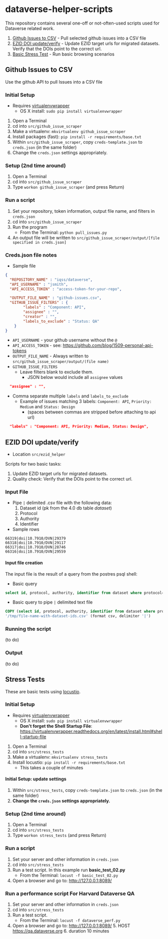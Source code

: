 # dataverse-helper-scripts

This repository contains several one-off or not-often-used scripts used for Dataverse related work.

1. [Github Issues to CSV](#github-issues-to-csv) - Pull selected github issues into a CSV file
2. [EZID DOI update/verify](#ezid-doi-updateverify) - Update EZID target urls for migrated datasets.  Verify that the DOIs point to the correct url.
3. [Basic Stress Test](#stress-tests) - Run basic browsing scenarios


## Github Issues to CSV

Use the github API to pull Issues into a CSV file

### Initial Setup

- Requires [virtualenvwrapper](https://virtualenvwrapper.readthedocs.org/en/latest/install.html)
    - OS X install: ```sudo pip install virtualenvwrapper```

1. Open a Terminal    
1. cd into ```src/github_issue_scraper```
1. Make a virtualenv: ```mkvirtualenv github_issue_scraper```
1. Install packages (fast): ```pip install -r requirements/base.txt```
1. Within ```src/github_issue_scraper```, copy ```creds-template.json``` to ```creds.json``` (in the same folder)
1. Change the ```creds.json``` settings appropriately.

### Setup (2nd time around)

1. Open a Terminal    
1. cd into ```src/github_issue_scraper```
1. Type ```workon github_issue_scraper``` (and press Return)

### Run a script

1. Set your repository, token information, output file name, and filters in ```creds.json```
1. cd into ```src/github_issue_scraper```
1. Run the program
    - From the Terminal: ```python pull_issues.py```
1. An output file will be written to ```src/github_issue_scraper/output/[file specified in creds.json]```

### Creds.json file notes

- Sample file

```json
{       
  "REPOSITORY_NAME" : "iqss/dataverse",
  "API_USERNAME" : "jsmith",
  "API_ACCESS_TOKEN" : "access-token-for-your-repo",

  "OUTPUT_FILE_NAME" : "github-issues.csv",
  "GITHUB_ISSUE_FILTERS" : {
        "labels" : "Component: API",
        "assignee" : "",
        "creator" : "",
        "labels_to_exclude" : "Status: QA"
    }
}
```

- ```API_USERNAME``` - your github username without the ```@```
- ```API_ACCESS_TOKEN``` - see: https://github.com/blog/1509-personal-api-tokens
- ```OUTPUT_FILE_NAME``` - Always written to ```src/github_issue_scraper/output/(file name)```
- ```GITHUB_ISSUE_FILTERS```
  - Leave filters blank to exclude them.  
    - JSON below would include all ``assignee`` values

```json
  "assignee" : "",
```

  - Comma separate multiple ```labels``` and ```labels_to_exclude```
    - Example of issues matching 3 labels: ```Component: API```, ```Priority: Medium``` and ```Status: Design```
      - (spaces between commas are stripped before attaching to api url)
```json
  "labels" : "Component: API, Priority: Medium, Status: Design",
```


## EZID DOI update/verify

* Location ```src/ezid_helper```

Scripts for two basic tasks:
  1. Update EZID target urls for migrated datasets.  
  2. Quality check: Verify that the DOIs point to the correct url.

### Input File

- Pipe ```|``` delimited .csv file with the following data:
  1.  Dataset id (pk from the 4.0 db table *dataset*)
  2.  Protocol 
  3.  Authority
  4.  Identifier
- Sample rows
```text
66319|doi|10.7910/DVN|29379
66318|doi|10.7910/DVN|29117
66317|doi|10.7910/DVN|28746
66316|doi|10.7910/DVN|29559
```

#### Input file creation

The input file is the result of a query from the postres psql shell:

* Basic query
```sql
select id, protocol, authority, identifier from dataset where protocol='doi' and authority='10.7910/DVN' order by id desc;
```

* Basic query to pipe ```|``` delimited text file

```sql
COPY (select id, protocol, authority, identifier from dataset where protocol='doi' and authority='10.7910/DVN' order by id desc) TO
'/tmp/file-name-with-dataset-ids.csv' (format csv, delimiter '|')
```

### Running the script
(to do)

### Output
(to do)


## Stress Tests

These are basic tests using [locustio](http://docs.locust.io/en/latest/quickstart.html).

### Initial Setup


- Requires [virtualenvwrapper](https://virtualenvwrapper.readthedocs.org/en/latest/install.html)
    - OS X install: ```sudo pip install virtualenvwrapper```
    - **Don't forget the Shell Startup File**: https://virtualenvwrapper.readthedocs.org/en/latest/install.html#shell-startup-file

1. Open a Terminal    
1. cd into ```src/stress_tests```
1. Make a virtualenv: ```mkvirtualenv stress_tests```
1. Install locustio: ```pip install -r requirements/base.txt```
    - This takes a couple of minutes

#### Initial Setup: update settings

1. Within ```src/stress_tests```, copy ```creds-template.json``` to ```creds.json``` (in the same folder)
1. **Change the ```creds.json``` settings appropriately.**

### Setup (2nd time around)

1. Open a Terminal    
1. cd into ```src/stress_tests```
1. Type ```workon stress_tests``` (and press Return)

### Run a script

1. Set your server and other information in ```creds.json```
1. cd into ```src/stress_tests```
1. Run a test script.  In this example run **basic_test_02.py**
    - From the Terminal: ```locust -f basic_test_02.py```
1. Open a browser and go to: http://127.0.0.1:8089/

### Run a performance script For Harvard Dataverse QA  
1. Set your server and other information in ```creds.json```
2. cd into ```src/stress_tests```
3. Run a test script.
    - From the Terminal: ```locust -f dataverse_perf.py```
4. Open a browser and go to: http://127.0.0.1:8089/
   5. HOST https://qa.dataverse.org
   6. duration 10 minutes
